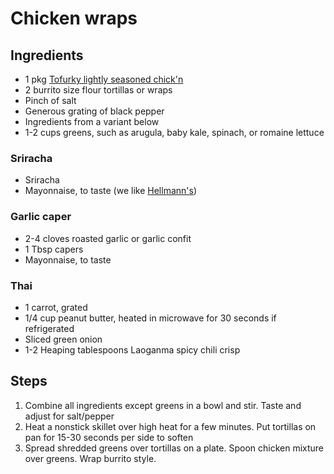 # Chicken wraps

## Ingredients

- 1 pkg [Tofurky lightly seasoned chick'n](https://tofurky.com/what-we-make/chickn/lightly-seasoned/)
- 2 burrito size flour tortillas or wraps
- Pinch of salt
- Generous grating of black pepper
- Ingredients from a variant below
- 1-2 cups greens, such as arugula, baby kale, spinach, or romaine lettuce

### Sriracha

- Sriracha
- Mayonnaise, to taste (we like [Hellmann's](https://www.hellmanns.com/us/en/p/vegan-dressing-&-spread.html/00048001534711))

### Garlic caper

- 2-4 cloves roasted garlic or garlic confit
- 1 Tbsp capers
- Mayonnaise, to taste

### Thai

- 1 carrot, grated
- 1/4 cup peanut butter, heated in microwave for 30 seconds if refrigerated
- Sliced green onion
- 1-2 Heaping tablespoons Laoganma spicy chili crisp

## Steps

1. Combine all ingredients except greens in a bowl and stir. Taste and adjust for salt/pepper
1. Heat a nonstick skillet over high heat for a few minutes. Put tortillas on pan for 15-30 seconds per side to soften
1. Spread shredded greens over tortillas on a plate. Spoon chicken mixture over greens. Wrap burrito style.
